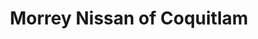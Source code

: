 ---
title: "Morrey Nissan of Coquitlam"
url: /port-coquitlam/morrey-nissan-of-coquitlam/
shop: Autohaus
---
